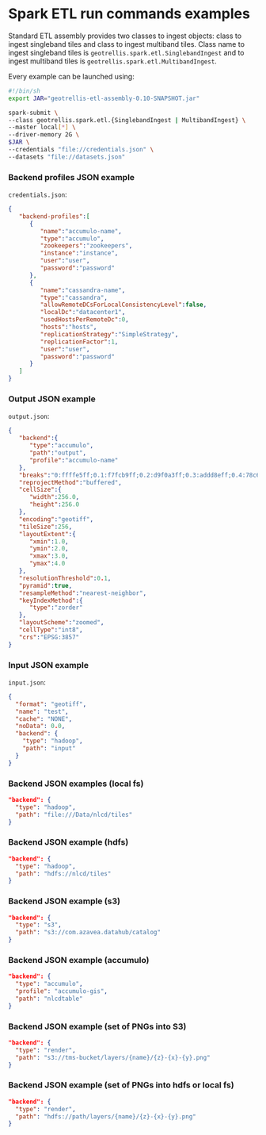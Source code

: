 # Spark ETL run commands examples

Standard ETL assembly provides two classes to ingest objects: class to ingest singleband tiles and class to ingest multiband tiles.
Class name to ingest singleband tiles is `geotrellis.spark.etl.SinglebandIngest` and to ingest multiband tiles is `geotrellis.spark.etl.MultibandIngest`.

Every example can be launched using:

```sh
#!/bin/sh
export JAR="geotrellis-etl-assembly-0.10-SNAPSHOT.jar"

spark-submit \
--class geotrellis.spark.etl.{SinglebandIngest | MultibandIngest} \
--master local[*] \
--driver-memory 2G \
$JAR \
--credentials "file://credentials.json" \
--datasets "file://datasets.json"
```

### Backend profiles JSON example

`credentials.json`:

```json
{  
   "backend-profiles":[  
      {  
         "name":"accumulo-name",
         "type":"accumulo",
         "zookeepers":"zookeepers",
         "instance":"instance",
         "user":"user",
         "password":"password"
      },
      {  
         "name":"cassandra-name",
         "type":"cassandra",
         "allowRemoteDCsForLocalConsistencyLevel":false,
         "localDc":"datacenter1",
         "usedHostsPerRemoteDc":0,
         "hosts":"hosts",
         "replicationStrategy":"SimpleStrategy",
         "replicationFactor":1,
         "user":"user",
         "password":"password"
      }
   ]
}
```

### Output JSON example

`output.json`:

```json
{  
   "backend":{  
      "type":"accumulo",
      "path":"output",
      "profile":"accumulo-name"
   },
   "breaks":"0:ffffe5ff;0.1:f7fcb9ff;0.2:d9f0a3ff;0.3:addd8eff;0.4:78c679ff;0.5:41ab5dff;0.6:238443ff;0.7:006837ff;1:004529ff",
   "reprojectMethod":"buffered",
   "cellSize":{  
      "width":256.0,
      "height":256.0
   },
   "encoding":"geotiff",
   "tileSize":256,
   "layoutExtent":{  
      "xmin":1.0,
      "ymin":2.0,
      "xmax":3.0,
      "ymax":4.0
   },
   "resolutionThreshold":0.1,
   "pyramid":true,
   "resampleMethod":"nearest-neighbor",
   "keyIndexMethod":{  
      "type":"zorder"
   },
   "layoutScheme":"zoomed",
   "cellType":"int8",
   "crs":"EPSG:3857"
}
```

### Input JSON example

`input.json`:

```json
{
  "format": "geotiff",
  "name": "test",
  "cache": "NONE",
  "noData": 0.0,
  "backend": {
    "type": "hadoop",
    "path": "input"
  }
}
```

### Backend JSON examples (local fs)

```json
"backend": {
  "type": "hadoop",
  "path": "file:///Data/nlcd/tiles"
}
```

### Backend JSON example (hdfs)

```json
"backend": {
  "type": "hadoop",
  "path": "hdfs://nlcd/tiles"
}
```

### Backend JSON example (s3)

```json
"backend": {
  "type": "s3",
  "path": "s3://com.azavea.datahub/catalog"
}
```

### Backend JSON example (accumulo)

```json
"backend": {
  "type": "accumulo",
  "profile": "accumulo-gis",
  "path": "nlcdtable"
}
```

### Backend JSON example (set of PNGs into S3)

```json
"backend": {
  "type": "render",  
  "path": "s3://tms-bucket/layers/{name}/{z}-{x}-{y}.png"
}
```

### Backend JSON example (set of PNGs into hdfs or local fs)

```json
"backend": {
  "type": "render",  
  "path": "hdfs://path/layers/{name}/{z}-{x}-{y}.png"
}
```
